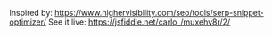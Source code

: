 Inspired by: https://www.highervisibility.com/seo/tools/serp-snippet-optimizer/
See it live: https://jsfiddle.net/carlo_/muxehv8r/2/

